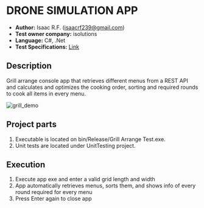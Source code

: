 # DRONE SIMULATION APP
- **Author:** Isaac R.F. (isaacrf239@gmail.com)
- **Test owner company:** isolutions
- **Language:** C#, .Net
- **Test Specifications:** [Link](https://github.com/IsaacRF/csharp_grill_arrange_test/blob/master/SPECIFICATIONS.pdf)

## Description
Grill arrange console app that retrieves different menus from a REST API and calculates and optimizes the cooking order, sorting and required rounds to cook all items in every menu.

![grill_demo](https://user-images.githubusercontent.com/2803925/92026635-97a4ec00-ed61-11ea-9fa2-b072bb6f474e.gif)

## Project parts
1. Executable is located on bin/Release/Grill Arrange Test.exe.
2. Unit tests are located under UnitTesting project.

## Execution
1. Execute app exe and enter a valid grid length and width
2. App automatically retrieves menus, sorts them, and shows info of every round required for every menu
3. Press Enter again to close app
